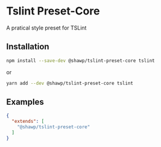 # Tslint Preset-Core

A pratical style preset for TSLint

## Installation

```bash
npm install --save-dev @shawp/tslint-preset-core tslint
```
or
```bash
yarn add --dev @shawp/tslint-preset-core tslint
```

## Examples

```json
{
  "extends": [
    "@shawp/tslint-preset-core"
  ]
}
```
